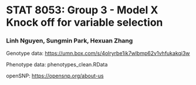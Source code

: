 # STAT 8053: Group 3 - Model X Knock off for variable selection

### Linh Nguyen, Sungmin Park, Hexuan Zhang

Genotype data: https://umn.box.com/s/4olryrbe1ik7wlbmp62v1vhfukakqi3w

Phenotype data: phenotypes_clean.RData

openSNP: https://opensnp.org/about-us
